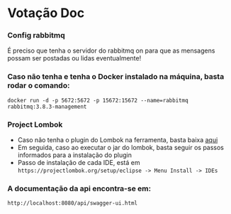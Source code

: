 # Votação Doc

### Config rabbitmq

É preciso que tenha o servidor do rabbitmq on para que as mensagens possam ser postadas ou lidas eventualmente! 

### Caso não tenha e tenha o Docker instalado na máquina, basta rodar o comando: 

`docker run -d -p 5672:5672 -p 15672:15672 --name=rabbitmq rabbitmq:3.8.3-management`

### Project Lombok

- Caso não tenha o plugin do Lombok na ferramenta, basta baixa [aqui](https://projectlombok.org/download)
- Em seguida, caso ao executar o jar do lombok, basta seguir os passos informados para a instalação do plugin 
- Passo de instalação de cada IDE, está em `https://projectlombok.org/setup/eclipse -> Menu Install -> IDEs`

### A documentação da api encontra-se em: 

`http://localhost:8080/api/swagger-ui.html`